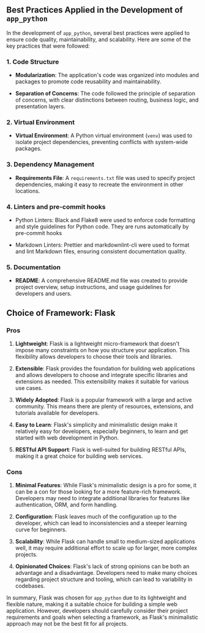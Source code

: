 ## Best Practices Applied in the Development of `app_python`

In the development of `app_python`, several best practices were applied to ensure code
quality, maintainability, and scalability. Here are some of the key practices that were
followed:

### 1. Code Structure

- **Modularization**: The application's code was organized into modules and packages to
  promote code reusability and maintainability.

- **Separation of Concerns**: The code followed the principle of separation of concerns,
  with clear distinctions between routing, business logic, and presentation layers.

### 2. Virtual Environment

- **Virtual Environment**: A Python virtual environment (`venv`) was used to isolate
  project dependencies, preventing conflicts with system-wide packages.

### 3. Dependency Management

- **Requirements File**: A `requirements.txt` file was used to specify project
  dependencies, making it easy to recreate the environment in other locations.

### 4. Linters and pre-commit hooks

- Python Linters: Black and Flake8 were used to enforce code formatting and style
  guidelines for Python code. They are runs automatically by pre-commit hooks

- Markdown Linters: Prettier and markdownlint-cli were used to format and lint Markdown
  files, ensuring consistent documentation quality.

### 5. Documentation

- **README**: A comprehensive README.md file was created to provide project overview,
  setup instructions, and usage guidelines for developers and users.


## Choice of Framework: Flask

### Pros

1. **Lightweight**: Flask is a lightweight micro-framework that doesn't impose many
   constraints on how you structure your application. This flexibility allows developers
   to choose their tools and libraries.

2. **Extensible**: Flask provides the foundation for building web applications and
   allows developers to choose and integrate specific libraries and extensions as
   needed. This extensibility makes it suitable for various use cases.

3. **Widely Adopted**: Flask is a popular framework with a large and active community.
   This means there are plenty of resources, extensions, and tutorials available for
   developers.

4. **Easy to Learn**: Flask's simplicity and minimalistic design make it relatively easy
   for developers, especially beginners, to learn and get started with web development
   in Python.

5. **RESTful API Support**: Flask is well-suited for building RESTful APIs, making it a
   great choice for building web services.

### Cons

1. **Minimal Features**: While Flask's minimalistic design is a pro for some, it can be
   a con for those looking for a more feature-rich framework. Developers may need to
   integrate additional libraries for features like authentication, ORM, and form
   handling.

2. **Configuration**: Flask leaves much of the configuration up to the developer, which
   can lead to inconsistencies and a steeper learning curve for beginners.

3. **Scalability**: While Flask can handle small to medium-sized applications well, it
   may require additional effort to scale up for larger, more complex projects.

4. **Opinionated Choices**: Flask's lack of strong opinions can be both an advantage and
   a disadvantage. Developers need to make many choices regarding project structure and
   tooling, which can lead to variability in codebases.

In summary, Flask was chosen for `app_python` due to its lightweight and flexible
nature, making it a suitable choice for building a simple web application. However,
developers should carefully consider their project requirements and goals when selecting
a framework, as Flask's minimalistic approach may not be the best fit for all projects.
